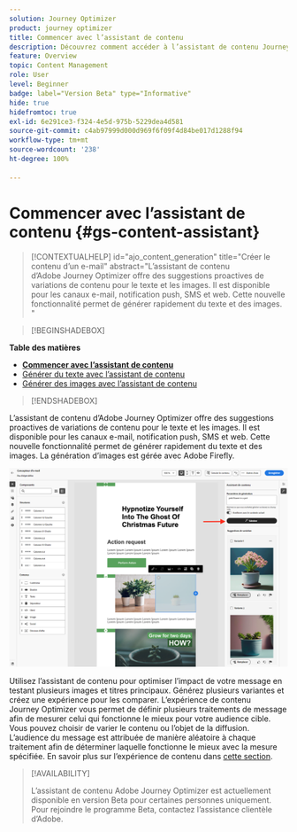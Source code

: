 ```yaml
---
solution: Journey Optimizer
product: journey optimizer
title: Commencer avec l’assistant de contenu
description: Découvrez comment accéder à l’assistant de contenu Journey Optimizer et l’utiliser.
feature: Overview
topic: Content Management
role: User
level: Beginner
badge: label="Version Beta" type="Informative"
hide: true
hidefromtoc: true
exl-id: 6e291ce3-f324-4e5d-975b-5229dea4d581
source-git-commit: c4ab97999d000d969f6f09f4d84be017d1288f94
workflow-type: tm+mt
source-wordcount: '238'
ht-degree: 100%

---
```


# Commencer avec l’assistant de contenu {#gs-content-assistant}

>[!CONTEXTUALHELP]
>id="ajo_content_generation"
>title="Créer le contenu d’un e-mail"
>abstract="L’assistant de contenu d’Adobe Journey Optimizer offre des suggestions proactives de variations de contenu pour le texte et les images. Il est disponible pour les canaux e-mail, notification push, SMS et web. Cette nouvelle fonctionnalité permet de générer rapidement du texte et des images. "


>[!BEGINSHADEBOX]

**Table des matières**

* **[Commencer avec l’assistant de contenu](gs-generative.md)**
* [Générer du texte avec l’assistant de contenu](generative-content.md)
* [Générer des images avec l’assistant de contenu](generative-image.md)

>[!ENDSHADEBOX]


L’assistant de contenu d’Adobe Journey Optimizer offre des suggestions proactives de variations de contenu pour le texte et les images. Il est disponible pour les canaux e-mail, notification push, SMS et web. Cette nouvelle fonctionnalité permet de générer rapidement du texte et des images. La génération d’images est gérée avec Adobe Firefly.

![](assets/image-gen-ai.png)



Utilisez l’assistant de contenu pour optimiser l’impact de votre message en testant plusieurs images et titres principaux. Générez plusieurs variantes et créez une expérience pour les comparer. L’expérience de contenu Journey Optimizer vous permet de définir plusieurs traitements de message afin de mesurer celui qui fonctionne le mieux pour votre audience cible. Vous pouvez choisir de varier le contenu ou l’objet de la diffusion. L’audience du message est attribuée de manière aléatoire à chaque traitement afin de déterminer laquelle fonctionne le mieux avec la mesure spécifiée. En savoir plus sur l’expérience de contenu dans [cette section](../campaigns/content-experiment.md).


>[!AVAILABILITY]
>
>L’assistant de contenu Adobe Journey Optimizer est actuellement disponible en version Beta pour certaines personnes uniquement. Pour rejoindre le programme Beta, contactez l’assistance clientèle d’Adobe.
